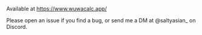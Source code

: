 Available at https://www.wuwacalc.app/

Please open an issue if you find a bug, or send me a DM at @saltyasian_ on Discord.